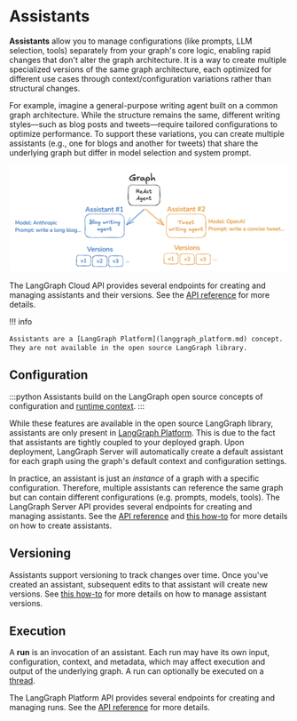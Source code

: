 # Assistants

**Assistants** allow you to manage configurations (like prompts, LLM selection, tools) separately from your graph's core logic, enabling rapid changes that don't alter the graph architecture. It is a way to create multiple specialized versions of the same graph architecture, each optimized for different use cases through context/configuration variations rather than structural changes.

For example, imagine a general-purpose writing agent built on a common graph architecture. While the structure remains the same, different writing styles—such as blog posts and tweets—require tailored configurations to optimize performance. To support these variations, you can create multiple assistants (e.g., one for blogs and another for tweets) that share the underlying graph but differ in model selection and system prompt.

![assistant versions](img/assistants.png)

The LangGraph Cloud API provides several endpoints for creating and managing assistants and their versions. See the [API reference](../cloud/reference/api/api_ref.html#tag/assistants) for more details.

!!! info

    Assistants are a [LangGraph Platform](langgraph_platform.md) concept. They are not available in the open source LangGraph library.

## Configuration

:::python
Assistants build on the LangGraph open source concepts of configuration and [runtime context](low_level.md#runtime-context).
:::

While these features are available in the open source LangGraph library, assistants are only present in [LangGraph Platform](langgraph_platform.md). This is due to the fact that assistants are tightly coupled to your deployed graph. Upon deployment, LangGraph Server will automatically create a default assistant for each graph using the graph's default context and configuration settings.

In practice, an assistant is just an _instance_ of a graph with a specific configuration. Therefore, multiple assistants can reference the same graph but can contain different configurations (e.g. prompts, models, tools). The LangGraph Server API provides several endpoints for creating and managing assistants. See the [API reference](../cloud/reference/api/api_ref.html) and [this how-to](../cloud/how-tos/configuration_cloud.md) for more details on how to create assistants.

## Versioning

Assistants support versioning to track changes over time.
Once you've created an assistant, subsequent edits to that assistant will create new versions. See [this how-to](../cloud/how-tos/configuration_cloud.md#create-a-new-version-for-your-assistant) for more details on how to manage assistant versions.

## Execution

A **run** is an invocation of an assistant. Each run may have its own input, configuration, context, and metadata, which may affect execution and output of the underlying graph. A run can optionally be executed on a [thread](persistence.md#threads).

The LangGraph Platform API provides several endpoints for creating and managing runs. See the [API reference](../cloud/reference/api/api_ref.html#tag/thread-runs/) for more details.
